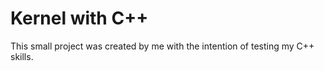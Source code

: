 # Kernel with C++

This small project was created by me with the intention of testing my C++ skills.
